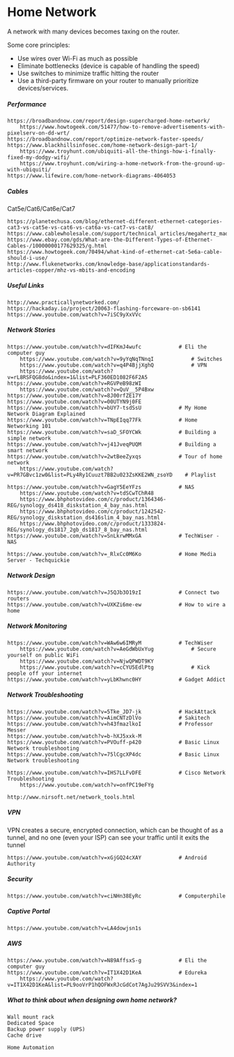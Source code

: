 # Home Network

A network with many devices becomes taxing on the router.

Some core principles:

* Use wires over Wi-Fi as much as possible
* Eliminate bottlenecks (device is capable of handling the speed)
* Use switches to minimize traffic hitting the router
* Use a third-party firmware on your router to manually prioritize devices/services.

##### Performance

```
https://broadbandnow.com/report/design-supercharged-home-network/
    https://www.howtogeek.com/51477/how-to-remove-advertisements-with-pixelserv-on-dd-wrt/
https://broadbandnow.com/report/optimize-network-faster-speeds/
https://www.blackhillsinfosec.com/home-network-design-part-1/
    https://www.troyhunt.com/ubiquiti-all-the-things-how-i-finally-fixed-my-dodgy-wifi/
    https://www.troyhunt.com/wiring-a-home-network-from-the-ground-up-with-ubiquiti/
https://www.lifewire.com/home-network-diagrams-4064053
```

##### Cables

Cat5e/Cat6/Cat6e/Cat7

```
https://planetechusa.com/blog/ethernet-different-ethernet-categories-cat3-vs-cat5e-vs-cat6-vs-cat6a-vs-cat7-vs-cat8/
https://www.cablewholesale.com/support/technical_articles/megahertz_madness.php
https://www.ebay.com/gds/What-are-the-Different-Types-of-Ethernet-Cables-/10000000177629325/g.html
https://www.howtogeek.com/70494/what-kind-of-ethernet-cat-5e6a-cable-should-i-use/
http://www.flukenetworks.com/knowledge-base/applicationstandards-articles-copper/mhz-vs-mbits-and-encoding
```

##### Useful Links

```
http://www.practicallynetworked.com/
https://hackaday.io/project/20063-flashing-forceware-on-sb6141
https://www.youtube.com/watch?v=7iSC9yXxVVc
```

##### Network Stories

```
https://www.youtube.com/watch?v=dIFKmJ4wufc            # Eli the computer guy
    https://www.youtube.com/watch?v=9yYqNqTNnqI            # Switches
    https://www.youtube.com/watch?v=q4P4BjjXghQ            # VPN
    https://www.youtube.com/watch?v=rL8RSFQG8do&index=1&list=PLF360ED1082F6F2A5
https://www.youtube.com/watch?v=RGVPeB98zWI
    https://www.youtube.com/watch?v=QuV__5P4Bxw
https://www.youtube.com/watch?v=8J00rfZE17Y
https://www.youtube.com/watch?v=00UTYN9j0FE
https://www.youtube.com/watch?v=bUY7-tsdSsU            # My Home Network Diagram Explained
https://www.youtube.com/watch?v=TNpEIqq77Fk            # Home Networking 101
https://www.youtube.com/watch?v=saD_SFOYCWk            # Building a simple network
https://www.youtube.com/watch?v=j41JveqPUQM            # Building a smart network
https://www.youtube.com/watch?v=2wtBeeZyxqs            # Tour of home network
    https://www.youtube.com/watch?v=PR7GBvc1zw0&list=PLy4Ry1Cuuzt7BB2u023ZsKKE2WN_zsoYD    # Playlist

https://www.youtube.com/watch?v=GagY5EeYFzs            # NAS
    https://www.youtube.com/watch?v=tdSCwTChR48
    https://www.bhphotovideo.com/c/product/1364346-REG/synology_ds418_diskstation_4_bay_nas.html
    https://www.bhphotovideo.com/c/product/1242542-REG/synology_diskstation_ds416slim_4_bay_nas.html
    https://www.bhphotovideo.com/c/product/1333824-REG/synology_ds1817_2gb_ds1817_8_bay_nas.html
https://www.youtube.com/watch?v=SnLkrwMMxGA            # TechWiser - NAS

https://www.youtube.com/watch?v=_RlxCc0M6Ko            # Home Media Server - Techquickie
```

##### Network Design

```
https://www.youtube.com/watch?v=J5QJb3O19zI            # Connect two routers
https://www.youtube.com/watch?v=UXKZi6me-ew            # How to wire a home
```

##### Network Monitoring

```
https://www.youtube.com/watch?v=WAw6w6IMRyM            # TechWiser
    https://www.youtube.com/watch?v=AeGdWbUxYug            # Secure yourself on public WiFi
    https://www.youtube.com/watch?v=NjwQPWDT9KY
    https://www.youtube.com/watch?v=cCYU5EdlPtg            # Kick people off your internet
https://www.youtube.com/watch?v=yLbKhwnc0HY            # Gadget Addict
```

##### Network Troubleshooting

```
https://www.youtube.com/watch?v=5Tke_JD7-jk            # HackAttack
https://www.youtube.com/watch?v=AimCNTzDlVo            # Sakitech
https://www.youtube.com/watch?v=h43fmazlkoI            # Professor Messer
https://www.youtube.com/watch?v=b-hXJ5xxk-M
https://www.youtube.com/watch?v=PVOuff-p420            # Basic Linux Network troubleshooting
https://www.youtube.com/watch?v=75lCgcXP4dc            # Basic Linux Network troubleshooting

https://www.youtube.com/watch?v=IHS7LLFvDFE            # Cisco Network Troubleshooting
    https://www.youtube.com/watch?v=onfPC19eFYg

http://www.nirsoft.net/network_tools.html
```

##### VPN

VPN creates a secure, encrypted connection, which can be thought of as a tunnel, and no one (even your ISP) can see your traffic until it exits the tunnel

```
https://www.youtube.com/watch?v=xGjGQ24cXAY            # Android Authority
```

##### Security

```
https://www.youtube.com/watch?v=ciNHn38EyRc            # Computerphile
```

##### Captive Portal

```
https://www.youtube.com/watch?v=LA4dowjsn1s
```

##### AWS

```
https://www.youtube.com/watch?v=N89AffsxS-g            # Eli the computer guy
https://www.youtube.com/watch?v=IT1X42D1KeA            # Edureka
    https://www.youtube.com/watch?v=IT1X42D1KeA&list=PL9ooVrP1hQOFWxRJcGdCot7AgJu29SVV3&index=1
```

##### What to think about when designing own home network?

```
Wall mount rack
Dedicated Space
Backup power supply (UPS)
Cache drive

Home Automation
```
